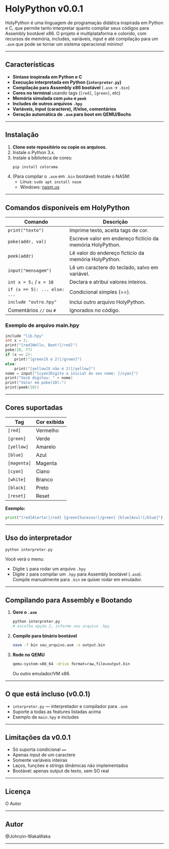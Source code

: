 # HolyPython v0.0.1

HolyPython é uma linguagem de programação didática inspirada em Python e C, que permite tanto interpretar quanto compilar seus códigos para Assembly bootável x86. O projeto é multiplataforma e colorido, com recursos de memória, includes, variáveis, input e até compilação para um `.asm` que pode se tornar um sistema operacional mínimo!

---

## Características

- **Sintaxe inspirada em Python e C**
- **Execução interpretada em Python (`interpreter.py`)**
- **Compilação para Assembly x86 bootável** (`.asm` → `.bin`)
- **Cores no terminal** usando tags (`[red]`, `[green]`, etc)
- **Memória simulada com `poke` e `peek`**
- **Includes de outros arquivos `.hpy`**
- **Variáveis, input (caractere), if/else, comentários**
- **Geração automática de `.asm` para boot em QEMU/Bochs**

---

## Instalação

1. **Clone este repositório ou copie os arquivos.**
2. Instale o Python 3.x.
3. Instale a biblioteca de cores:
   ```bash
   pip install colorama
   ```
4. (Para compilar o `.asm` em `.bin` bootável) Instale o NASM:
   - Linux: `sudo apt install nasm`
   - Windows: [nasm.us](https://www.nasm.us/)

---

## Comandos disponíveis em HolyPython

| Comando                        | Descrição                                                    |
|--------------------------------|--------------------------------------------------------------|
| `print("texto")`               | Imprime texto, aceita tags de cor.                           |
| `poke(addr, val)`              | Escreve valor em endereço fictício da memória HolyPython.    |
| `peek(addr)`                   | Lê valor do endereço fictício da memória HolyPython.         |
| `input("mensagem")`            | Lê um caractere do teclado, salvo em variável.               |
| `int x = 5;` / `x = 10`        | Declara e atribui valores inteiros.                          |
| `if (x == 5): ... else: ...`   | Condicional simples (==).                                    |
| `include "outro.hpy"`          | Inclui outro arquivo HolyPython.                             |
| Comentários `//` ou `#`        | Ignorados no código.                                         |

### Exemplo de arquivo main.hpy

```c
include "lib.hpy"
int x = 2;
print("[red]Hello, Boot![/red]")
poke(10, 77)
if (x == 2):
    print("[green]X é 2![/green]")
else:
    print("[yellow]X não é 2![/yellow]")
nome = input("[cyan]Digite a inicial do seu nome: [/cyan]")
print("Você digitou: " + nome)
print("Valor em poke(10):")
print(peek(10))
```

---

## Cores suportadas

| Tag        | Cor exibida   |
|------------|---------------|
| `[red]`    | Vermelho      |
| `[green]`  | Verde         |
| `[yellow]` | Amarelo       |
| `[blue]`   | Azul          |
| `[magenta]`| Magenta       |
| `[cyan]`   | Ciano         |
| `[white]`  | Branco        |
| `[black]`  | Preto         |
| `[reset]`  | Reset         |

**Exemplo:**
```python
print("[red]Alerta![/red] [green]Sucesso![/green] [blue]Azul![/blue]")
```

---

## Uso do interpretador

```bash
python interpreter.py
```
Você verá o menu:
- Digite `1` para rodar um arquivo `.hpy`
- Digite `2` para compilar um `.hpy` para Assembly bootável (`.asm`).  
  Compile manualmente para `.bin` se quiser rodar em emulador.

---

## Compilando para Assembly e Bootando

1. **Gere o `.asm`**
   ```bash
   python interpreter.py
   # escolha opção 2, informe seu arquivo .hpy
   ```
2. **Compile para binário bootável**
   ```bash
   nasm -f bin seu_arquivo.asm -o output.bin
   ```
3. **Rode no QEMU**
   ```bash
   qemu-system-x86_64 -drive format=raw,file=output.bin
   ```
   Ou outro emulador/VM x86.

---

## O que está incluso (v0.0.1)

- `interpreter.py` — interpretador e compilador para `.asm`
- Suporte a todas as features listadas acima
- Exemplo de `main.hpy` e includes

---

## Limitações da v0.0.1

- Só suporta condicional `==`
- Apenas input de um caractere
- Somente variáveis inteiras
- Laços, funções e strings dinâmicas não implementados
- Bootável: apenas output de texto, sem SO real

---

## Licença

O Autor

---

## Autor

@Johnzin-WakaWaka

---
